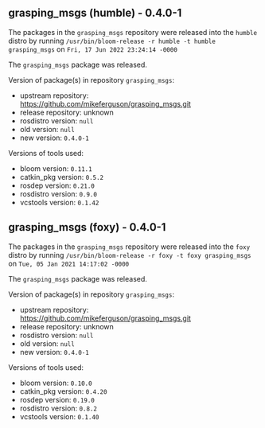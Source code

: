 ## grasping_msgs (humble) - 0.4.0-1

The packages in the `grasping_msgs` repository were released into the `humble` distro by running `/usr/bin/bloom-release -r humble -t humble grasping_msgs` on `Fri, 17 Jun 2022 23:24:14 -0000`

The `grasping_msgs` package was released.

Version of package(s) in repository `grasping_msgs`:

- upstream repository: https://github.com/mikeferguson/grasping_msgs.git
- release repository: unknown
- rosdistro version: `null`
- old version: `null`
- new version: `0.4.0-1`

Versions of tools used:

- bloom version: `0.11.1`
- catkin_pkg version: `0.5.2`
- rosdep version: `0.21.0`
- rosdistro version: `0.9.0`
- vcstools version: `0.1.42`


## grasping_msgs (foxy) - 0.4.0-1

The packages in the `grasping_msgs` repository were released into the `foxy` distro by running `/usr/bin/bloom-release -r foxy -t foxy grasping_msgs` on `Tue, 05 Jan 2021 14:17:02 -0000`

The `grasping_msgs` package was released.

Version of package(s) in repository `grasping_msgs`:

- upstream repository: https://github.com/mikeferguson/grasping_msgs.git
- release repository: unknown
- rosdistro version: `null`
- old version: `null`
- new version: `0.4.0-1`

Versions of tools used:

- bloom version: `0.10.0`
- catkin_pkg version: `0.4.20`
- rosdep version: `0.19.0`
- rosdistro version: `0.8.2`
- vcstools version: `0.1.40`


